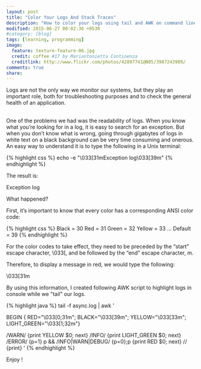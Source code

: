 ```yaml
---
layout: post
title: "Color Your Logs And Stack Traces"
description: "How to color your logs using tail and AWK on command line"
modified: 2015-06-27 00:02:36 +0530
#category: [blog]
tags: [learning, programming]
image:
  feature: texture-feature-06.jpg
  credit: coffee #17 by Mariantonietta Continenza
  creditlink: http://www.flickr.com/photos/42897741@N05/3987243989/
comments: true
share: 
---
```


Logs are not the only way we monitor our systems, but they play an important role, both for troubleshooting purposes and to check the general health of an application.

<br/>
One of the problems we had was the readability of logs. When you know what you’re looking for in a log, it is easy to search for an exception. But when you don’t know what is wrong, going through gigabytes of logs in white text on a black background can be very time consuming and onerous.

<br/>
An easy way to understand it is to type the following in a Unix terminal:

{% highlight css %}
echo -e "\033[31mException log\033[39m"
{% endhighlight %}

The result is:

Exception log

What happened?

First, it’s important to know that every color has a corresponding ANSI color code:

{% highlight css %}
Black = 30
Red = 31
Green = 32
Yellow = 33
…
Default = 39
{% endhighlight %}

For the color codes to take effect, they need to be preceded by the “start” escape character, \033[, and be followed by the “end” escape character, m.

Therefore, to display a message in red, we would type the following:

\033[31m

By using this information, I created following AWK script to highlight logs in console while we "tail" our logs.

{% highlight java %}
tail -f async.log | awk '

  BEGIN { RED="\033[0;31m"; BLACK="\033[39m"; YELLOW="\033[33m"; LIGHT_GREEN="\033[1;32m"}

  /WARN/ {print YELLOW $0; next}
  /INFO/ {print LIGHT_GREEN $0; next}
  /ERROR/ {p=1} p && /INFO|WARN|DEBUG/ {p=0};p {print RED $0; next}
  // {print}
'
{% endhighlight %}


Enjoy !


